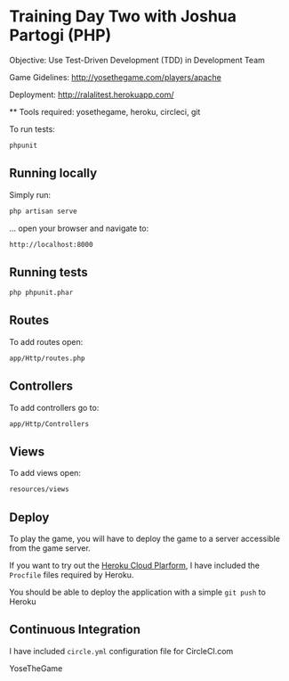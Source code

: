 # Training Day Two with Joshua Partogi (PHP)

Objective: Use Test-Driven Development (TDD) in Development Team

Game Gidelines: http://yosethegame.com/players/apache

Deployment: http://ralalitest.herokuapp.com/

** Tools required: yosethegame, heroku, circleci, git

To run tests:
```sh
phpunit
```
## Running locally

Simply run:

```sh
php artisan serve
```

... open your browser and navigate to:

```sh
http://localhost:8000
```

## Running tests

```sh
php phpunit.phar
```

## Routes

To add routes open:

```sh
app/Http/routes.php
```

## Controllers

To add controllers go to:

```sh
app/Http/Controllers
```

## Views

To add views open:

```sh
resources/views
```

## Deploy

To play the game, you will have to deploy the game to a server accessible from the game server.

If you want to try out the [Heroku Cloud Plarform](http://www.heroku.com), I have included the ```Procfile``` files required by Heroku.

You should be able to deploy the application with a simple ```git push``` to Heroku

## Continuous Integration

I have included ```circle.yml``` configuration file for CircleCI.com

YoseTheGame
